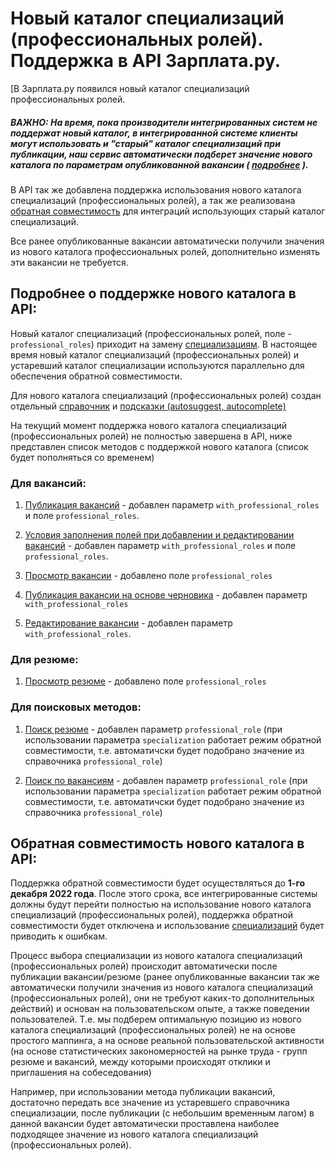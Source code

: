 # Новый каталог специализаций (профессиональных ролей). Поддержка в API Зарплата.ру.

[В Зарплата.ру появился новый каталог специализаций профессиональных ролей.

##### ВАЖНО: На время, пока производители интегрированных систем не поддержат новый каталог, в интегрированной системе клиенты могут использовать и "старый" каталог специализаций при публикации, наш сервис автоматически подберет значение нового каталога по параметрам опубликованной вакансии ( [подробнее](#backward) ).

В API так же добавлена поддержка использования нового каталога специализаций (профессиональных ролей), а так же реализована [обратная совместимость](#backward) для интеграций использующих старый каталог специализаций. 

Все ранее опубликованные вакансии автоматически получили значения из нового каталога профессиональных ролей, дополнительно изменять эти вакансии не требуется.

## Подробнее о поддержке нового каталога в API:

Новый каталог специализаций (профессиональных ролей, поле - `professional_roles`) приходит на замену [специализациям](https://github.com/zarplata/api/blob/master/docs/specializations.md). В настоящее время новый каталог специализаций (профессиональных ролей) и устаревший каталог специализации используются параллельно для обеспечения обратной совместимости.

Для нового каталога специализаций (профессиональных ролей) создан отдельный [справочник](https://api.zarplata.ru/openapi/redoc#tag/Obshie-spravochniki/operation/get-professional-roles-dictionary) и [подсказки (autosuggest, autocomplete)](https://api.zarplata.ru/openapi/redoc#tag/Podskazki/operation/get-professional-roles-suggests) 

На текущий момент поддержка нового каталога специализаций (профессиональных ролей) не полностью завершена в API, ниже представлен список методов с поддержкой нового каталога (список будет пополняться со временем)

### Для вакансий:

1. [Публикация вакансий](https://github.com/zarplata/api/blob/master/docs/employer_vacancies.md#creation) - добавлен параметр `with_professional_roles` и поле `professional_roles`. 

2. [Условия заполнения полей при добавлении и редактировании вакансий](https://github.com/zarplata/api/blob/master/docs/employer_vacancies.md#%D1%83%D1%81%D0%BB%D0%BE%D0%B2%D0%B8%D1%8F-%D0%B7%D0%B0%D0%BF%D0%BE%D0%BB%D0%BD%D0%B5%D0%BD%D0%B8%D1%8F-%D0%BF%D0%BE%D0%BB%D0%B5%D0%B9-%D0%BF%D1%80%D0%B8-%D0%B4%D0%BE%D0%B1%D0%B0%D0%B2%D0%BB%D0%B5%D0%BD%D0%B8%D0%B8-%D0%B8-%D1%80%D0%B5%D0%B4%D0%B0%D0%BA%D1%82%D0%B8%D1%80%D0%BE%D0%B2%D0%B0%D0%BD%D0%B8%D0%B8-%D0%B2%D0%B0%D0%BA%D0%B0%D0%BD%D1%81%D0%B8%D0%B9) - добавлен параметр `with_professional_roles` и поле `professional_roles`. 

3. [Просмотр вакансии](https://github.com/zarplata/api/blob/master/docs/vacancies.md#item) - добавлено поле `professional_roles`

4. [Публикация вакансии на основе черновика](https://api.zarplata.ru/openapi/redoc#tag/Chernoviki-vakansij/operation/publish-vacancy-from-draft) - добавлен параметр `with_professional_roles`

5. [Редактирование вакансии](https://github.com/zarplata/api/blob/master/docs/employer_vacancies.md#edit) - добавлен параметр `with_professional_roles`.

### Для резюме:

1. [Просмотр резюме](https://github.com/zarplata/api/blob/master/docs/resumes.md#item) - добавлено поле `professional_roles`

### Для поисковых методов:

1. [Поиск резюме](https://github.com/zarplata/api/blob/master/docs/resumes_search.md) - добавлен параметр `professional_role` (при использовании параметра `specialization` работает режим обратной совместимости, т.е. автоматичски будет подобрано значение из справочника `professional_role`)

2. [Поиск по вакансиям](https://github.com/zarplata/api/blob/master/docs/vacancies.md#search) - добавлен параметр `professional_role` (при использовании параметра `specialization` работает режим обратной совместимости, т.е. автоматичски будет подобрано значение из справочника `professional_role`)

<a name="backward"></a>
## Обратная совместимость нового каталога в API:

Поддержка обратной совместимости будет осуществляться до **1-го декабря 2022 года**. После этого срока, все интегрированные системы должны будут перейти полностью на использование нового каталога специализаций (профессиональных ролей), поддержка обратной совместимости будет отключена и использование [специализаций](https://github.com/zarplata/api/blob/master/docs/specializations.md) будет приводить к ошибкам.

Процесс выбора специализации из нового каталога специализаций (профессиональных ролей) происходит автоматически после публикации вакансии/резюме (ранее опубликованные вакансии так же автоматически получили значения из нового каталога специализаций (профессиональных ролей), они не требуют каких-то дополнительных действий) и основан на пользовательском опыте, а также поведении пользователей. Т.е. мы подберем оптимальную позицию из нового каталога специализаций (профессиональных ролей) не на основе простого маппинга, а на основе реальной пользовательской активности (на основе статистических закономерностей на рынке труда - групп резюме и вакансий, между которыми происходят отклики и приглашения на собеседования)

Например, при использовании метода публикации вакансий, достаточно передать все значение из устаревшего справочника специализации, после публикации (с небольшим временным лагом) в данной вакансии будет автоматически проставлена наиболее подходящее значение из нового каталога специализаций (профессиональных ролей).
